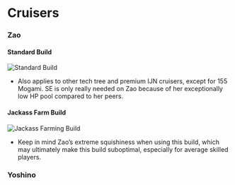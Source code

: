 # Cruisers

### Zao
#### Standard Build
 ![Standard Build](https://i.imgur.com/j1BwvbS.png)
* Also applies to other tech tree and premium IJN cruisers, except for 155 Mogami. SE is only really needed on Zao because of her exceptionally low HP pool compared to her peers.

#### Jackass Farm Build
 ![Jackass Farming Build](https://i.imgur.com/28pWcF6.png)
* Keep in mind Zao’s extreme squishiness when using this build, which may ultimately make this build suboptimal, especially for average skilled players.

### Yoshino